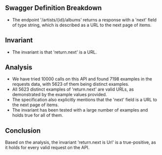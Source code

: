 ## Swagger Definition Breakdown
- The endpoint '/artists/{id}/albums' returns a response with a 'next' field of type string, which is described as a URL to the next page of items.

## Invariant
- The invariant is that 'return.next' is a URL.

## Analysis
- We have tried 10000 calls on this API and found 7198 examples in the requests data, with 5623 of them being distinct examples.
- All 5623 distinct examples of 'return.next' are valid URLs, as demonstrated by the example values provided.
- The specification also explicitly mentions that the 'next' field is a URL to the next page of items.
- The invariant has been tested with a large number of examples and holds true for all of them.

## Conclusion
Based on the analysis, the invariant 'return.next is Url' is a true-positive, as it holds for every valid request on the API.

